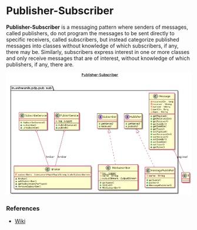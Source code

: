 # Publisher-Subscriber

**Publisher-Subscriber** is a messaging pattern where senders of messages, called publishers, do not program the messages to be sent directly to specific receivers, called subscribers, but instead categorize published messages into classes without knowledge of which subscribers, if any, there may be. Similarly, subscribers express interest in one or more classes and only receive messages that are of interest, without knowledge of which publishers, if any, there are.

![Pub-Sub](pub_sub.png)


### References
- [Wiki](https://en.wikipedia.org/wiki/Publish%E2%80%93subscribe_pattern)